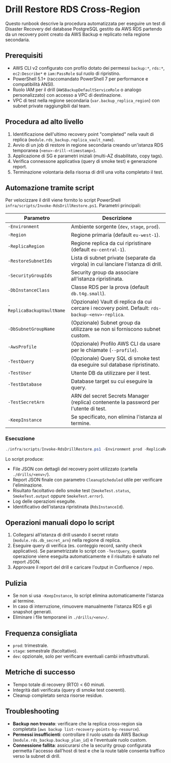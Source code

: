 # Drill Restore RDS Cross-Region

Questo runbook descrive la procedura automatizzata per eseguire un test di Disaster Recovery del database PostgreSQL gestito da AWS RDS partendo da un recovery point creato da AWS Backup e replicato nella regione secondaria.

## Prerequisiti
- AWS CLI v2 configurato con profilo dotato dei permessi `backup:*`, `rds:*`, `ec2:Describe*` e `iam:PassRole` sul ruolo di ripristino.
- PowerShell 5.1+ (raccomandato PowerShell 7 per performance e compatibilità ANSI).
- Ruolo IAM per il drill (`AWSBackupDefaultServiceRole` o analogo personalizzato) con accesso a VPC di destinazione.
- VPC di test nella regione secondaria (`var.backup_replica_region`) con subnet private raggiungibili dal team.

## Procedura ad alto livello
1. Identificazione dell'ultimo recovery point "completed" nella vault di replica (`module.rds_backup.replica_vault_name`).
2. Avvio di un job di restore in regione secondaria creando un'istanza RDS temporanea (`<env>-drill-<timestamp>`).
3. Applicazione di SG e parametri iniziali (multi-AZ disabilitato, copy tags).
4. Verifica connessone applicativa (query di smoke test) e generazione report.
5. Terminazione volontaria della risorsa di drill una volta completato il test.

## Automazione tramite script
Per velocizzare il drill viene fornito lo script PowerShell `infra/scripts/Invoke-RdsDrillRestore.ps1`. Parametri principali:

| Parametro | Descrizione |
|-----------|-------------|
| `-Environment` | Ambiente sorgente (`dev`, `stage`, `prod`). |
| `-Region` | Regione primaria (default `eu-west-1`). |
| `-ReplicaRegion` | Regione replica da cui ripristinare (default `eu-central-1`). |
| `-RestoreSubnetIds` | Lista di subnet private (separate da virgola) in cui lanciare l'istanza di drill. |
| `-SecurityGroupIds` | Security group da associare all'istanza ripristinata. |
| `-DbInstanceClass` | Classe RDS per la prova (default `db.t4g.small`). |
| `-ReplicaBackupVaultName` | (Opzionale) Vault di replica da cui cercare i recovery point. Default: `rds-backup-<env>-replica`. |
| `-DbSubnetGroupName` | (Opzionale) Subnet group da utilizzare se non si forniscono subnet custom. |
| `-AwsProfile` | (Opzionale) Profilo AWS CLI da usare per le chiamate (`--profile`). |
| `-TestQuery` | (Opzionale) Query SQL di smoke test da eseguire sul database ripristinato. |
| `-TestUser` | Utente DB da utilizzare per il test. |
| `-TestDatabase` | Database target su cui eseguire la query. |
| `-TestSecretArn` | ARN del secret Secrets Manager (replica) contenente la password per l'utente di test. |
| `-KeepInstance` | Se specificato, non elimina l'istanza al termine. |

### Esecuzione
```powershell
./infra/scripts/Invoke-RdsDrillRestore.ps1 -Environment prod -ReplicaRegion eu-central-1 -RestoreSubnetIds "subnet-abc,subnet-def" -SecurityGroupIds "sg-0123456789abcdef" -DbInstanceClass db.t4g.small -AwsProfile drill-ops -TestQuery "SELECT count(*) FROM public.users" -TestUser app_read -TestDatabase appdb -TestSecretArn arn:aws:secretsmanager:eu-central-1:123456789012:secret:prod/app-read
```

Lo script produce:
- File JSON con dettagli del recovery point utilizzato (cartella `./drills/<env>/`).
- Report JSON finale con parametro `CleanupScheduled` utile per verificare l'eliminazione.
- Risultato facoltativo dello smoke test (`SmokeTest.status`, `SmokeTest.output` oppure `SmokeTest.error`).
- Log delle operazioni eseguite.
- Identificativo dell'istanza ripristinata (`RdsInstanceId`).

## Operazioni manuali dopo lo script
1. Collegarsi all'istanza di drill usando il secret rotato (`module.rds.db_secret_arn`) nella regione di replica.
2. Eseguire query di verifica (es. conteggio record, sanity check applicativo). Se parametrizzate lo script con `-TestQuery`, questa operazione viene eseguita automaticamente e il risultato è salvato nel report JSON.
3. Approvare il report del drill e caricare l'output in Confluence / repo.

## Pulizia
- Se non si usa `-KeepInstance`, lo script elimina automaticamente l'istanza al termine.
- In caso di interruzione, rimuovere manualmente l'istanza RDS e gli snapshot generati.
- Eliminare i file temporanei in `./drills/<env>/`.

## Frequenza consigliata
- `prod`: trimestrale.
- `stage`: semestrale (facoltativo).
- `dev`: opzionale, solo per verificare eventuali cambi infrastrutturali.

## Metriche di successo
- Tempo totale di recovery (RTO) < 60 minuti.
- Integrità dati verificata (query di smoke test coerenti).
- Cleanup completato senza risorse residue.

## Troubleshooting
- **Backup non trovato**: verificare che la replica cross-region sia completata (`aws backup list-recovery-points-by-resource`).
- **Permessi insufficienti**: controllare il ruolo usato da AWS Backup (`module.rds_backup.backup_plan_id`) e l'eventuale ruolo custom.
- **Connessione fallita**: assicurarsi che la security group configurata permetta l'accesso dall'host di test e che la route table consenta traffico verso la subnet di drill.
```}
